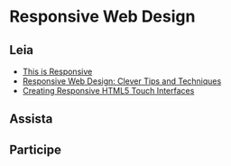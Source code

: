 # Responsive Web Design


## Leia
* [This is Responsive](http://bradfrost.github.io/this-is-responsive/)
* [Responsive Web Design: Clever Tips and Techniques](https://speakerdeck.com/smashingmag/responsive-web-design-clever-tips-and-techniques)
* [Creating Responsive HTML5 Touch Interfaces](http://www.slideshare.net/ysaw/html5-touch-interfaces-sxsw-extended-version)

## Assista

## Participe

